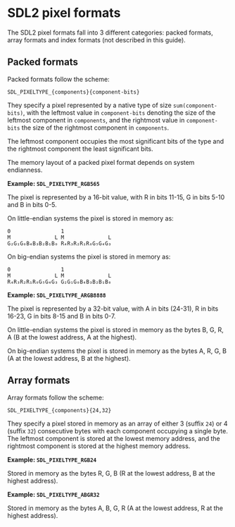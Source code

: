 # SDL2 pixel formats

The SDL2 pixel formats fall into 3 different categories: packed formats, array
formats and index formats (not described in this guide).

## Packed formats

Packed formats follow the scheme:

    SDL_PIXELTYPE_{components}{component-bits}

They specify a pixel represented by a native type of size
`sum(component-bits)`, with the leftmost value in `component-bits` denoting the
size of the leftmost component in `components`, and the rightmost value in
`component-bits` the size of the rightmost component in `components`.

The leftmost component occupies the most significant bits of the type and the
rightmost component the least significant bits.

The memory layout of a packed pixel format depends on system endianness.

**Example: `SDL_PIXELTYPE_RGB565`**

The pixel is represented by a 16-bit value, with R in bits 11-15, G in bits
5-10 and B in bits 0-5.

On little-endian systems the pixel is stored in memory as:

    0                1
    M              L M              L
    G₂G₁G₀B₄B₃B₂B₁B₀ R₄R₃R₂R₁R₀G₅G₄G₃

On big-endian systems the pixel is stored in memory as:

    0                1
    M              L M              L
    R₄R₃R₂R₁R₀G₅G₄G₃ G₂G₁G₀B₄B₃B₂B₁B₀

**Example: `SDL_PIXELTYPE_ARGB8888`**

The pixel is represented by a 32-bit value, with A in bits (24-31), R in bits
16-23, G in bits 8-15 and B in bits 0-7.

On little-endian systems the pixel is stored in memory as the bytes B, G, R, A
(B at the lowest address, A at the highest).

On big-endian systems the pixel is stored in memory as the bytes A, R, G, B (A
at the lowest address, B at the highest).

## Array formats

Array formats follow the scheme:

    SDL_PIXELTYPE_{components}{24,32}

They specify a pixel stored in memory as an array of either 3 (suffix `24`) or
4 (suffix `32`) consecutive bytes with each component occupying a single byte.
The leftmost component is stored at the lowest memory address, and the
rightmost component is stored at the highest memory address.

**Example: `SDL_PIXELTYPE_RGB24`**

Stored in memory as the bytes R, G, B (R at the lowest address, B at the
highest address).

**Example: `SDL_PIXELTYPE_ABGR32`**

Stored in memory as the bytes A, B, G, R (A at the lowest address, R at the
highest address).
